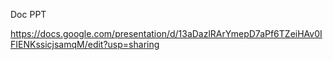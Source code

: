 Doc PPT

https://docs.google.com/presentation/d/13aDazlRArYmepD7aPf6TZeiHAv0IFIENKssicjsamqM/edit?usp=sharing